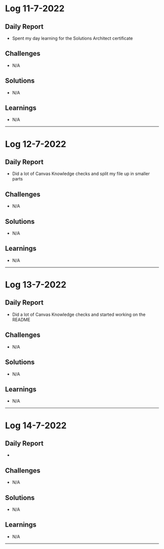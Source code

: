 # Log 11-7-2022
 
## Daily Report
- Spent my day learning for the Solutions Architect certificate
## Challenges
- N/A
## Solutions
- N/A
## Learnings
- N/A
---
# Log 12-7-2022
 
## Daily Report
- Did a lot of Canvas Knowledge checks and split my file up in smaller parts
## Challenges
- N/A
## Solutions
- N/A
## Learnings
- N/A
---
# Log 13-7-2022
 
## Daily Report
- Did a lot of Canvas Knowledge checks and started working on the README
## Challenges
- N/A
## Solutions
- N/A
## Learnings
- N/A
---
# Log 14-7-2022
 
## Daily Report
- 
## Challenges
- N/A
## Solutions
- N/A
## Learnings
- N/A
---